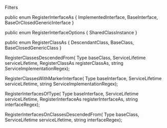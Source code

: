 Filters

public enum RegisterInterfaceAs
{
    ImplementedInterface,
    BaseInterface,
    BaseOrClosedGenericInterface
}

public enum RegisterInterfaceOptions
{
	SharedClassInstance
}

public enum RegisterClassAs
{
    DescendantClass,
    BaseClass,
    BaseClosedGenericClass
}

RegisterClassesDescendedFrom(
	Type baseClass,
	ServiceLifetime serviceLifetime,
	RegisterClassAs registerClassAs,
	string ServiceImplementationRegex);

RegisterClassesWithMarkerInterface(
	Type baseInterface,
	ServiceLifetime serviceLifetime,
	string ServiceImplementationRegex);


RegisterInterfacesOfType(
	Type baseInterface,
	ServiceLifetime serviceLifetime,
	RegisterInterfaceAs registerInterfaceAs,
	string interfaceRegex);

RegisterInterfacesOnClassesDescendedFrom(
	Type baseClass,
	ServiceLifetime serviceLifetime,
	string interfaceRegex);

